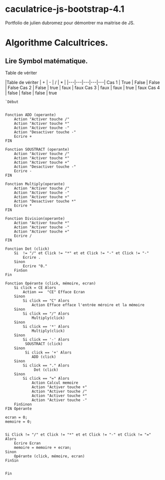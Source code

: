 # caculatrice-js-bootstrap-4.1
Portfolio de julien dubromez pour démontrer ma maitrise de JS.

# Algorithme Calcultrices.


## Lire Symbol matématique.


Table de vériter 


|Table de vériter 
   | +  | -  | /  | *  |
|---|---|---|---|---|
Cas 1  | True  | False |  False |  False
Cas 2  | False | true  |  faux  |  faux
Cas 3  | faux  | faux  |  true  |  faux
Cas 4  | false | false |  false |  true

    `Début


    Fonction ADD (operante)
        Action "Activer touche /"
        Action "Activer touche *"
        Action "Activer touche -"
        Action "Desactiver touche -"
        Ecrire +
    FIN
    
    Fonction SOUSTRACT (operante)
        Action "Activer touche /"
        Action "Activer touche *"
        Action "Activer touche +"
        Action "Desactiver touche -"
        Ecrire -
    FIN
    
    Fonction Multiply(operante)
        Action "Activer touche /"
        Action "Activer touche -"
        Action "Activer touche +"
        Action "Desactiver touche *"
        Ecrire *
    FIN
    
    Fonction Division(operante)
        Action "Activer touche *"
        Action "Activer touche -"
        Action "Activer touche +"
        Ecrire /
    FIN
    
    Fonction Dot (click)
        Si  != "/" et Click != "*" et et Click != "-" et Click != "-"
            Ecrire .
        Sinon
            Ecrire "0."
        FinSon
    Fin
    
    Fonction Opérante (click, mémoire, ecran)
        Si click = CE Alors
            Action ==  "CE" Efface Ecran 
        Sinon
            Si click == "C" Alors
                Action Efface efface l'entrée méroire et la mémoire
        Sinon
            Si click == "/" Alors
                Multiply(click)    
        Sinon 
            Si click == '*' Alors
                Multiply(click) 
        Sinon
            Si click == '-' Alors
             SOUSTRACT (click)   
        Sinon
             Si click == '+' Alors
                ADD (click)
        Sinon 
            Si click == "." Alors
                 Dot (click)
        Sinon 
            Si click == "=" Alors
                Action Calcul memoire
                Action "Activer touche +"
                Action "Activer touche /"
                Action "Activer touche *"
                Action "Activer touche -"
        FinSinon
    FIN Opérante

    ecran = 0;
    memoire = 0;
    

    Si Click != "/" et Click != "*" et et Click != "-" et Click != "=" 
    Alors    
        Ecrire Ecran
        memoire = memoire + ecran;
    Sinon
        Opérante (click, mémoire, ecran)
    FinSin  


    Fin
